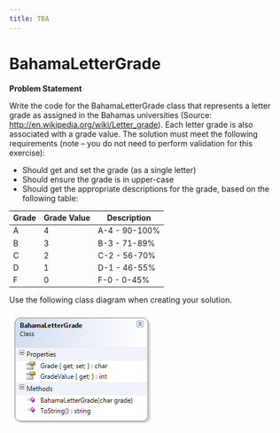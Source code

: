 ```yaml
---
title: TBA
---
```

# BahamaLetterGrade

**Problem Statement**

Write the code for the BahamaLetterGrade class that represents a letter grade as assigned in the Bahamas universities (Source: http://en.wikipedia.org/wiki/Letter_grade). Each letter grade is also associated with a grade value. The solution must meet the following requirements (note – you do not need to perform validation for this exercise):

* Should get and set the grade (as a single letter)
* Should ensure the grade is in upper-case
* Should get the appropriate descriptions for the grade, based on the following table:

Grade | Grade Value | Description
------|-------------|--------------
A     | 4           | A-4 - 90-100%
B     | 3           | B-3 - 71-89%
C     | 2           | C-2 - 56-70%
D     | 1           | D-1 - 46-55%
F     | 0           | F-0 - 0-45%

Use the following class diagram when creating your solution.

![](./H-BahamaLetterGrade.png)
